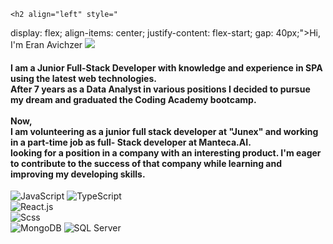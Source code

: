     <h2 align="left" style="
   display: flex;
   align-items: center;
   justify-content: flex-start;
   gap: 40px;">Hi, I'm Eran Avichzer
      <a style="height: 20px" target="#blank" href="https://www.linkedin.com/in/eran-avichzer/">
         <img src="https://img.shields.io/badge/linkedin-0077B5?logo=linkedin&logoColor=white&style=flat">
      </a>
   </h2>
   <h4 align="left">I am a Junior Full-Stack Developer with knowledge and experience in SPA using the latest web
      technologies.
      <br />
      After 7 years as a Data Analyst in various positions I decided to pursue my dream and graduated the Coding Academy
      bootcamp.
      <br /> <br />
      Now,
      <br />
      I am volunteering as a junior full stack developer at "Junex" and working in a part-time job as full- Stack
      developer
      at Manteca.AI.
      <br />
      looking for a position in a company with an interesting product.
      I'm eager to contribute to the success of that company while learning and improving my developing skills.
   </h4>

   <p>
      <img alt="JavaScript"
         src="https://img.shields.io/badge/JavaScript-F7DF1E?logo=javascript&logoColor=white&style=flat" />
      <img alt="TypeScript"
         src="https://img.shields.io/badge/TypeScript-3178C6?logo=typescript&logoColor=white&style=flat" />
      <br />
      <img alt="React.js" src="https://img.shields.io/badge/React-61DAFB?logo=react&logoColor=white&style=flat" />
      <br />
      <img alt="Scss" src="https://img.shields.io/badge/Scss-CC6699?logo=sass&logoColor=white&style=flat" />
      <br />
      <img alt="MongoDB" src="https://img.shields.io/badge/MongoDB-47A248?logo=mongodb&logoColor=white&style=flat" />
      <img alt="SQL Server"
         src="https://img.shields.io/badge/SQL Server-CC2927?logo=microsoft+sql+server&logoColor=white&style=flat" />
      <br />
   </p>
   <!-- redux vuejs nodejs mysql git jest
   <img alt="TailwindCSS" src="https://img.shields.io/badge/Tailwind CSS-38B2AC?&logo=tailwind+css&logoColor=white&style=flat"/>
   <img alt="Bootstrap" src="https://img.shields.io/badge/Bootstrap-7952B3?&logo=bootstrap&logoColor=white&style=flat"/>
   <img alt="Git" src="https://img.shields.io/badge/Git-F05032?logo=git&logoColor=white&style=flat" />
   <img alt="GitHub" src="https://img.shields.io/badge/GitHub-181717?logo=github&logoColor=white&style=flat" />
   <img alt="Jupyter" src="https://img.shields.io/badge/Jupyter-F37626?style=for-the-badge&logo=jupyter&logoColor=white&style=flat" />
   <img alt="Azure Devops" src="https://img.shields.io/badge/Azure DevOps-0078D7?logo=azure+devops&logoColor=white&style=flat" />
   <img alt="Visual Studio" src="https://img.shields.io/badge/Visual Studio-5C2D91?logo=visual+studio&logoColor=white&style=flat" />
   <img alt="Visual Studio Code" src="https://img.shields.io/badge/Visual Studio Code-007ACC?logo=visual+studio+code&logoColor=white&style=flat" />
 
   <img alt="MacOS" src="https://img.shields.io/badge/MacOS-000000?logo=macos&logoColor=white&style=flat" />
   <img alt="Windows" src="https://img.shields.io/badge/Windows-0078D6?logo=windows&logoColor=white&style=flat" /> -->
